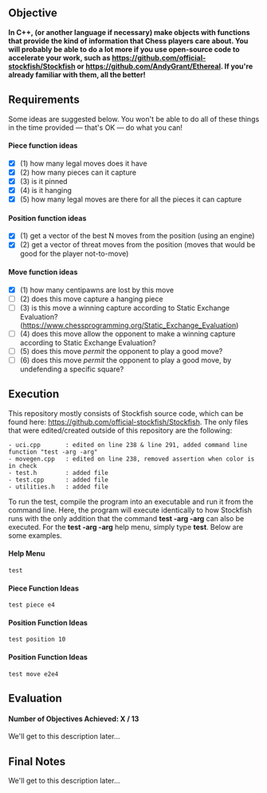 ## Objective

<strong>In C++, (or another language if necessary) make objects with functions that provide the kind of information that Chess players care about. You will probably be able to do a lot more if you use open-source code to accelerate your work, such as  https://github.com/official-stockfish/Stockfish or https://github.com/AndyGrant/Ethereal.  If you're already familiar with them, all the better!</strong>

## Requirements

Some ideas are suggested below. You won't be able to do all of these things in the time provided — that's OK — do what you can! 

#### Piece function ideas
- [x] (1) how many legal moves does it have
- [x] (2) how many pieces can it capture
- [x] (3) is it pinned
- [x] (4) is it hanging
- [x] (5) how many legal moves are there for all the pieces it can capture

#### Position function ideas
- [x] (1) get a vector of the best N moves from the position (using an engine)
- [x] (2) get a vector of threat moves from the position (moves that would be good for the player not-to-move)

#### Move function ideas
- [x] (1) how many centipawns are lost by this move
- [ ] (2) does this move capture a hanging piece
- [ ] (3) is this move a winning capture according to Static Exchange Evaluation? (https://www.chessprogramming.org/Static_Exchange_Evaluation)
- [ ] (4) does this move allow the opponent to make a winning capture according to Static Exchange Evaluation?
- [ ] (5) does this move *permit* the opponent to play a good move?
- [ ] (6) does this move *permit* the opponent to play a good move, by undefending a specific square?

## Execution

This repository mostly consists of Stockfish source code, which can be found here: https://github.com/official-stockfish/Stockfish. The only files that were edited/created outside of this repository are the following:
```
- uci.cpp		: edited on line 238 & line 291, added command line function "test -arg -arg"
- movegen.cpp	: edited on line 238, removed assertion when color is in check
- test.h 		: added file
- test.cpp		: added file
- utilities.h	: added file
```
	
To run the test, compile the program into an executable and run it from the command line. Here, the program will execute identically to how Stockfish runs with the only addition that the command <strong>test -arg -arg</strong> can also be executed. For the <strong>test -arg -arg</strong> help menu, simply type <strong>test</strong>. Below are some examples.

#### Help Menu
```test```
#### Piece Function Ideas 
```test piece e4```
#### Position Function Ideas 
```test position 10```
#### Position Function Ideas 
```test move e2e4```
	
## Evaluation

#### Number of Objectives Achieved: X / 13

We'll get to this description later...

## Final Notes

We'll get to this description later...